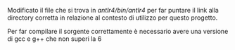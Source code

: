 Modificato il file che si trova in *antlr4/bin/antlr4* per far puntare il link alla directory corretta in relazione al contesto di utilizzo per questo progetto.

Per far compilare il sorgente correttamente è necessario avere una versione di gcc e g++
che non superi la 6
